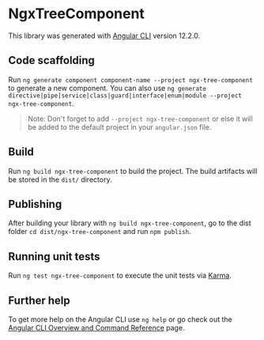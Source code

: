 # NgxTreeComponent

This library was generated with [Angular CLI](https://github.com/angular/angular-cli) version 12.2.0.

## Code scaffolding

Run `ng generate component component-name --project ngx-tree-component` to generate a new component. You can also use `ng generate directive|pipe|service|class|guard|interface|enum|module --project ngx-tree-component`.
> Note: Don't forget to add `--project ngx-tree-component` or else it will be added to the default project in your `angular.json` file. 

## Build

Run `ng build ngx-tree-component` to build the project. The build artifacts will be stored in the `dist/` directory.

## Publishing

After building your library with `ng build ngx-tree-component`, go to the dist folder `cd dist/ngx-tree-component` and run `npm publish`.

## Running unit tests

Run `ng test ngx-tree-component` to execute the unit tests via [Karma](https://karma-runner.github.io).

## Further help

To get more help on the Angular CLI use `ng help` or go check out the [Angular CLI Overview and Command Reference](https://angular.io/cli) page.
